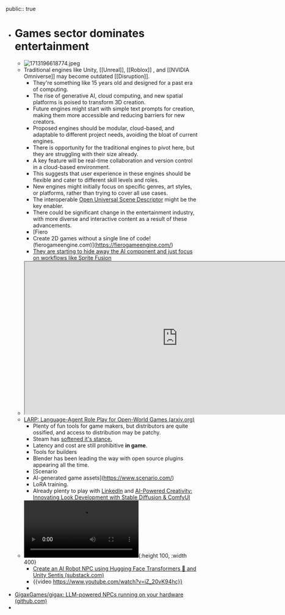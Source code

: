 public:: true

- # Games sector dominates entertainment
	- ![1713196618774.jpeg](../assets/1713196618774_1713258422046_0.jpeg)
	- Traditional engines like Unity, [[Unreal]], [[Roblox]] , and [[NVIDIA Omniverse]] may become outdated [[Disruption]].
		- They're something like 15 years old and designed for a past era of computing.
		- The rise of generative AI, cloud computing, and new spatial platforms is poised to transform 3D creation.
		- Future engines might start with simple text prompts for creation, making them more accessible and reducing barriers for new creators.
		- Proposed engines should be modular, cloud-based, and adaptable to different project needs, avoiding the bloat of current engines.
		- There is opportunity for the traditional engines to pivot here, but they are struggling with their size already.
		- A key feature will be real-time collaboration and version control in a cloud-based environment.
		- This suggests that user experience in these engines should be flexible and cater to different skill levels and roles.
		- New engines might initially focus on specific genres, art styles, or platforms, rather than trying to cover all use cases.
		- The interoperable [Open Universal Scene Descriptor](https://openusd.org/release/index.html) might be the key enabler.
		- There could be significant change in the entertainment industry, with more diverse and interactive content as a result of these advancements.
		- [Fiero
		- Create 2D games without a single line of code! (fierogameengine.com)](https://fierogameengine.com/)
		- [They are starting to hide away the AI component and just focus on workflows like Sprite Fusion](https://www.spritefusion.com/)
	- <iframe src="https://miao-ai-lab.github.io/LARP/" style="width: 800px; height: 400px"></iframe>
	- [LARP: Language-Agent Role Play for Open-World Games (arxiv.org)](https://arxiv.org/pdf/2312.17653.pdf)
		- Plenty of fun tools for game makers, but distributors are quite ossified, and access to distribution may be patchy.
		- Steam has [softened it's stance.](https://store.steampowered.com/news/group/4145017/view/3862463747997849618)
		- Latency and cost are still prohibitive **in game**.
		- Tools for builders
		- Blender has been leading the way with open source plugins appearing all the time.
		- [Scenario
		- AI-generated game assets](https://www.scenario.com/)
		- LoRA training.
		- Already plenty to play with [LinkedIn](https://www.linkedin.com/feed/update/urn:li:activity:7148068781314002944/) and [AI-Powered Creativity: Innovating Look Development with Stable Diffusion & ComfyUI](https://www.youtube.com/watch?v=CLPvdbFUNqw)
	- ![1704232411233.mp4](../assets/1704232411233_1704298954869_0.mp4){:height 100, :width 400}
		- [Create an AI Robot NPC using Hugging Face Transformers 🤗 and Unity Sentis (substack.com)](https://thomassimonini.substack.com/p/create-an-ai-robot-npc-using-hugging?utm_campaign=post&utm_medium=web)
		- {{video https://www.youtube.com/watch?v=iZ_20vK94hc}}
		-
- [GigaxGames/gigax: LLM-powered NPCs running on your hardware (github.com)](https://github.com/GigaxGames/gigax)
-